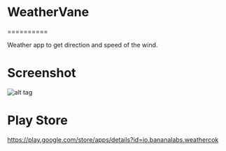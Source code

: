 # WeatherVane
==========

Weather app to get direction and speed of the wind.

Screenshot
==========

![alt tag](https://lh6.ggpht.com/4389OiOnTrrc6qRsM3lHhhPf4nWCyTuWoEG1-sGadhCawOMq6G6xmRs5qdPDnTcVXA=h900-rw)


Play Store
==========

https://play.google.com/store/apps/details?id=io.bananalabs.weathercok
